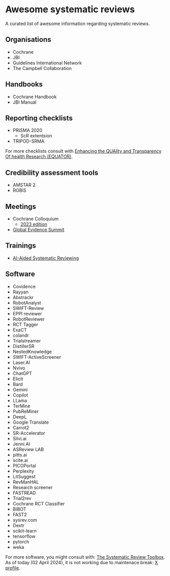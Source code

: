# Awesome systematic reviews

A curated list of awesome information regarding systematic reviews.

## Organisations
* Cochrane
* JBI
* Guidelines International Network
* The Campbell Collaboration

## Handbooks
* Cochrane Handbook
* JBI Manual

## Reporting checklists
* PRISMA 2020
    * ScR extentsion 
* TRIPOD-SRMA

For more checklists consult with [Enhancing the QUAlity and Transparency Of health Research (EQUATOR)](https://www.equator-network.org/).

## Credibility assessment tools
* AMSTAR 2
* ROBIS

## Meetings
* Cochrane Colloquium
    * [2023 edition](https://events.cochrane.org/colloquium-2023)
* [Global Evidence Summit](https://www.globalevidencesummit.org/)

## Trainings
* [AI-Aided Systematic Reviewing](https://utrechtsummerschool.nl/courses/data-science/ai-aided-systematic-reviewing-online-course)

## Software
* Covidence
* Rayyan
* Abstrackr
* RobotAnalyst
* SWIFT-Review
* EPPI reviewer
* RobotReviewer
* RCT Tagger
* ExaCT
* colandr
* Trialstreamer
* DistillerSR
* NestedKnowledge
* SWIFT-ActiveScreener
* Laser.AI
* Nvivo
* ChatGPT
* Elicit
* Bard
* Gemini
* Copilot
* LLama
* TerMine
* PubReMiner
* DeepL
* Google Translate
* Carrot2
* SR-Accelerator
* Silvi.ai
* Jenni AI
* ASReview LAB
* pitts.ai
* scite.ai
* PICOPortal
* Perplexity
* LitSuggest
* RevManHAL
* Research screener
* FASTREAD
* Trial2rev
* Cochrane RCT Classifier
* BIBOT
* FAST2
* sysrev.com
* Dextr
* scikit-learn
* tensorflow
* pytorch
* weka

For more software, you might consult with: [The Systematic Review Toolbox](https://twitter.com/srtoolbox). <br>
As of today (02 April 2024), it is not working due to maintenace break: [X profile](https://twitter.com/srtoolbox).

